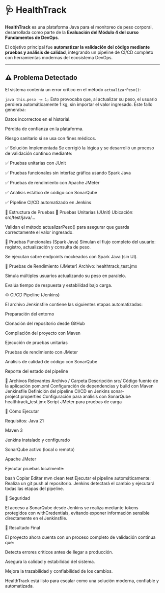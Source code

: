 # 🩺 HealthTrack

**HealthTrack** es una plataforma Java para el monitoreo de peso corporal, desarrollada como parte de la **Evaluación del Módulo 4 del curso Fundamentos de DevOps**.

El objetivo principal fue **automatizar la validación del código mediante pruebas y análisis de calidad**, integrando un pipeline de CI/CD completo con herramientas modernas del ecosistema DevOps.

---

## ⚠️ Problema Detectado

El sistema contenía un error crítico en el método `actualizarPeso()`:

```java this.peso -= 1;```
Esto provocaba que, al actualizar su peso, el usuario perdiera automáticamente 1 kg, sin importar el valor ingresado. Este fallo generaba:

Datos incorrectos en el historial.

Pérdida de confianza en la plataforma.

Riesgo sanitario si se usa con fines médicos.

✅ Solución Implementada
Se corrigió la lógica y se desarrolló un proceso de validación continuo mediante:

✅ Pruebas unitarias con JUnit

✅ Pruebas funcionales sin interfaz gráfica usando Spark Java

✅ Pruebas de rendimiento con Apache JMeter

✅ Análisis estático de código con SonarQube

✅ Pipeline CI/CD automatizado en Jenkins

🧪 Estructura de Pruebas
🔹 Pruebas Unitarias (JUnit)
Ubicación: src/test/java/...

Validan el método actualizarPeso() para asegurar que guarda correctamente el valor ingresado.

🔹 Pruebas Funcionales (Spark Java)
Simulan el flujo completo del usuario: registro, actualización y consulta de peso.

Se ejecutan sobre endpoints mockeados con Spark Java (sin UI).

🔹 Pruebas de Rendimiento (JMeter)
Archivo: healthtrack_test.jmx

Simula múltiples usuarios actualizando su peso en paralelo.

Evalúa tiempo de respuesta y estabilidad bajo carga.

⚙️ CI/CD Pipeline (Jenkins)

El archivo Jenkinsfile contiene las siguientes etapas automatizadas:

Preparación del entorno

Clonación del repositorio desde GitHub

Compilación del proyecto con Maven

Ejecución de pruebas unitarias

Pruebas de rendimiento con JMeter

Análisis de calidad de código con SonarQube

Reporte del estado del pipeline

📁 Archivos Relevantes
Archivo / Carpeta	Descripción
src/	Código fuente de la aplicación
pom.xml	Configuración de dependencias y build con Maven
Jenkinsfile	Definición del pipeline CI/CD en Jenkins
sonar-project.properties	Configuración para análisis con SonarQube
healthtrack_test.jmx	Script JMeter para pruebas de carga

🚀 Cómo Ejecutar

Requisitos:
Java 21

Maven 3

Jenkins instalado y configurado

SonarQube activo (local o remoto)

Apache JMeter

Ejecutar pruebas localmente:

bash
Copiar
Editar
mvn clean test
Ejecutar el pipeline automáticamente:
Realiza un git push al repositorio. Jenkins detectará el cambio y ejecutará todas las etapas del pipeline.

🔐 Seguridad

El acceso a SonarQube desde Jenkins se realiza mediante tokens protegidos con withCredentials, evitando exponer información sensible directamente en el Jenkinsfile.

📌 Resultado Final

El proyecto ahora cuenta con un proceso completo de validación continua que:

Detecta errores críticos antes de llegar a producción.

Asegura la calidad y estabilidad del sistema.

Mejora la trazabilidad y confiabilidad de los cambios.

HealthTrack está listo para escalar como una solución moderna, confiable y automatizada.





